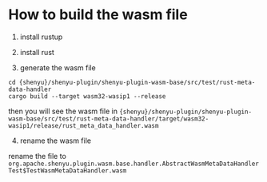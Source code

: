 # How to build the wasm file

1. install rustup

2. install rust

3. generate the wasm file

```shell
cd {shenyu}/shenyu-plugin/shenyu-plugin-wasm-base/src/test/rust-meta-data-handler
cargo build --target wasm32-wasip1 --release
```

then you will see the wasm file
in `{shenyu}/shenyu-plugin/shenyu-plugin-wasm-base/src/test/rust-meta-data-handler/target/wasm32-wasip1/release/rust_meta_data_handler.wasm`

4. rename the wasm file

rename the file to `org.apache.shenyu.plugin.wasm.base.handler.AbstractWasmMetaDataHandlerTest$TestWasmMetaDataHandler.wasm`
